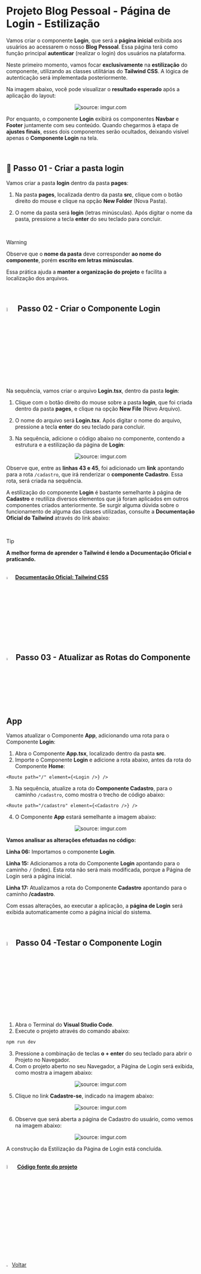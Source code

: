 <h1>Projeto Blog Pessoal - Página de Login - Estilização</h1>



Vamos criar o componente **Login**, que será a **página inicial** exibida aos usuários ao acessarem o nosso **Blog Pessoal**. Essa página terá como função principal **autenticar** (realizar o login) dos usuários na plataforma.

Neste primeiro momento, vamos focar **exclusivamente** na **estilização** do componente, utilizando as classes utilitárias do **Tailwind CSS**. A lógica de autenticação será implementada posteriormente.

Na imagem abaixo, você pode visualizar o **resultado esperado** após a aplicação do layout:

<div align="center"><img src="https://i.imgur.com/2CNlVz4.png" title="source: imgur.com" /></div>

Por enquanto, o componente **Login** exibirá os componentes **Navbar** e **Footer** juntamente com seu conteúdo. Quando chegarmos à etapa de **ajustes finais**, esses dois componentes serão ocultados, deixando visível apenas o **Componente Login** na tela.

<br />

<h2>👣 Passo 01 - Criar a pasta login</h2>



Vamos criar a pasta **login** dentro da pasta **pages**:

1. Na pasta **pages**, localizada dentro da pasta **src**, clique com o botão direito do mouse e clique na opção **New Folder** (Nova Pasta).

2. O nome da pasta será **login** (letras minúsculas). Após digitar o nome da pasta, pressione a tecla **enter** do seu teclado para concluir.

<br />

> [!WARNING]
>
> Observe que o **nome da pasta** deve corresponder **ao nome do componente**, porém **escrito em letras minúsculas**.
>
> Essa prática ajuda a **manter a organização do projeto** e facilita a localização dos arquivos.

<br />

<h2><img src="https://i.imgur.com/H9wEgsJ.png" title="source: imgur.com" width="5%"/> Passo 02 - Criar o Componente Login</h2>



Na sequência, vamos criar o arquivo **Login.tsx**, dentro da pasta **login**:

1. Clique com o botão direito do mouse sobre a pasta **login**, que foi criada dentro da pasta **pages**, e clique na opção **New File** (Novo Arquivo).
2. O nome do arquivo será **Login.tsx**. Após digitar o nome do arquivo, pressione a tecla **enter** do seu teclado para concluir.

3. Na sequência, adicione o código abaixo no componente, contendo a estrutura e a estilização da página de **Login**:

<div align="center"><img src="https://i.imgur.com/IFdGSDU.png" title="source: imgur.com" /></div>

Observe que, entre as **linhas 43 e 45**, foi adicionado um **link** apontando para a rota `/cadastro`, que irá renderizar o **componente Cadastro**. Essa rota, será criada na sequência.

A estilização do componente **Login** é bastante semelhante à página de **Cadastro** e reutiliza diversos elementos que já foram aplicados em outros componentes criados anteriormente. Se surgir alguma dúvida sobre o funcionamento de alguma das classes utilizadas, consulte a **Documentação Oficial do Tailwind** através do link abaixo:

<br />

> [!TIP]
>
> **A melhor forma de aprender o Tailwind é lendo a Documentação Oficial e praticando.**

<br />

<div align="left"><img src="https://i.imgur.com/FkcNWAL.png" title="source: imgur.com" width="4%"/> <a href="https://tailwindcss.com/docs/installation" target="_blank"><b>Documentação Oficial: Tailwind CSS</b></a></div>

<br />

<h2><img src="https://i.imgur.com/H9wEgsJ.png" title="source: imgur.com" width="4%"/> Passo 03 - Atualizar as Rotas do Componente App</h2>



Vamos atualizar o Componente **App**, adicionando uma rota para o Componente **Login**:

1. Abra o Componente **App.tsx**, localizado dentro da pasta **src**.
2. Importe o Componente **Login** e adicione a rota abaixo, antes da rota do Componente **Home**:

```tsx
<Route path="/" element={<Login />} />
```

3. Na sequência, atualize a rota do **Componente Cadastro**, para o caminho `/cadastro`, como mostra o trecho de código abaixo:

```tsx
<Route path="/cadastro" element={<Cadastro />} />
```

4. O Componente **App** estará semelhante a imagem abaixo:

<div align="center"><img src="https://i.imgur.com/g01YT9c.png" title="source: imgur.com" /></div>

**Vamos analisar as alterações efetuadas no código:**

**Linha 06:** Importamos o componente **Login**.

**Linha 15:** Adicionamos a rota do Componente **Login** apontando para o caminho `/` (index). Esta rota não será mais modificada, porque a Página de Login será a página inicial.

**Linha 17:** Atualizamos a rota do Componente **Cadastro** apontando para o caminho **/cadastro**.

Com essas alterações, ao executar a aplicação, a **página de Login** será exibida automaticamente como a página inicial do sistema.

<br />

<h2><img src="https://i.imgur.com/H9wEgsJ.png" title="source: imgur.com" width="5%"/>Passo 04 -Testar o Componente Login</h2>



1. Abra o Terminal do **Visual Studio Code**.
2. Execute o projeto através do comando abaixo:

```bash
npm run dev
```

3. Pressione a combinação de teclas **o + enter** do seu teclado para abrir o Projeto no Navegador.
4. Com o projeto aberto no seu Navegador, a Página de Login será exibida, como mostra a imagem abaixo:

<div align="center"><img src="https://i.imgur.com/U1JrXfN.png" title="source: imgur.com" /></div>

5. Clique no link **Cadastre-se**, indicado na imagem abaixo:

<div align="center"><img src="https://i.imgur.com/zckBHFJ.png" title="source: imgur.com" /></div>

6. Observe que será aberta a página de Cadastro do usuário, como vemos na imagem abaixo:

<div align="center"><img src="https://i.imgur.com/E6xuD6Q.png" title="source: imgur.com" /></div>

A construção da Estilização da Página de Login está concluída.

<br />

<div align="left"><img src="https://i.imgur.com/JACNZiR.png" title="source: imgur.com" width="5%"/> <a href="https://github.com/rafaelq80/blogpessoal_react_v19/tree/06_Login_Styling" target="_blank"><b>Código fonte do projeto</b></a></div>

<br /><br />

<div align="left"><a href="README.md"><img src="https://i.imgur.com/XMgF3gl.png" title="source: imgur.com" width="3%"/>Voltar</a></div>
